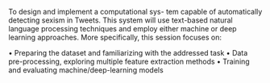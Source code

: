 To design and implement a computational sys- tem capable of automatically detecting sexism in Tweets. 
This system will use text-based natural language processing techniques and employ either machine or deep learning approaches. 
More specifically, this session focuses on:

• Preparing the dataset and familiarizing with the addressed task
• Data pre-processing, exploring multiple feature extraction methods
• Training and evaluating machine/deep-learning models
